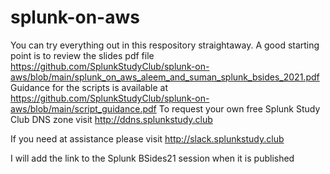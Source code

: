 # splunk-on-aws

You can try everything out in this respository straightaway. 
A good starting point is to review the slides pdf file https://github.com/SplunkStudyClub/splunk-on-aws/blob/main/splunk_on_aws_aleem_and_suman_splunk_bsides_2021.pdf
Guidance for the scripts is available at https://github.com/SplunkStudyClub/splunk-on-aws/blob/main/script_guidance.pdf
To request your own free Splunk Study Club DNS zone visit http://ddns.splunkstudy.club

If you need at assistance please visit http://slack.splunkstudy.club

I will add the link to the Splunk BSides21 session when it is published
